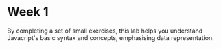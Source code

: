 # Week 1

By completing a set of small exercises, this lab helps you understand Javacript's basic syntax and concepts, emphasising data representation.
